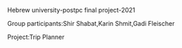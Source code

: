 Hebrew university-postpc final project-2021

Group participants:Shir Shabat,Karin Shmit,Gadi Fleischer

Project:Trip Planner
